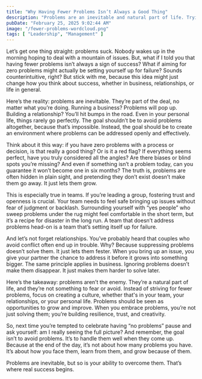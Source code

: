 ```yaml
---
title: "Why Having Fewer Problems Isn’t Always a Good Thing"
description: "Problems are an inevitable and natural part of life. Trying to avoid them is counterproductive and can actually set yourself up for failure."
pubDate: "February 25, 2025 9:02:44 AM"
image: "/fewer-problems-wordcloud.png"
tags: [ "Leadership", "Management" ]
---
```


Let’s get one thing straight: problems suck. Nobody wakes up in the morning hoping to deal with a mountain of issues.
But, what if I told you that having fewer problems isn’t always a sign of success? What if aiming for zero problems
might actually be setting yourself up for failure? Sounds counterintuitive, right? But stick with me, because this idea
might just change how you think about success, whether in business, relationships, or life in general.

Here’s the reality: problems are inevitable. They’re part of the deal, no matter what you’re doing. Running a business?
Problems will pop up. Building a relationship? You’ll hit bumps in the road. Even in your personal life, things rarely
go perfectly. The goal shouldn’t be to avoid problems altogether, because that’s impossible. Instead, the goal should be
to create an environment where problems can be addressed openly and effectively.

Think about it this way: if you have zero problems with a process or decision, is that really a good thing? Or is it a
red flag? If everything seems perfect, have you truly considered all the angles? Are there biases or blind spots you’re
missing? And even if something isn’t a problem today, can you guarantee it won’t become one in six months? The truth is,
problems are often hidden in plain sight, and pretending they don’t exist doesn’t make them go away. It just lets them
grow.

This is especially true in teams. If you’re leading a group, fostering trust and openness is crucial. Your team needs to
feel safe bringing up issues without fear of judgment or backlash. Surrounding yourself with “yes people” who sweep
problems under the rug might feel comfortable in the short term, but it’s a recipe for disaster in the long run. A team
that doesn’t address problems head-on is a team that’s setting itself up for failure.

And let’s not forget relationships. You’ve probably heard that couples who avoid conflict often end up in trouble. Why?
Because suppressing problems doesn’t solve them. It just lets them fester. When you bring up an issue, you give your
partner the chance to address it before it grows into something bigger. The same principle applies in business. Ignoring
problems doesn’t make them disappear. It just makes them harder to solve later.

Here’s the takeaway: problems aren’t the enemy. They’re a natural part of life, and they’re not something to fear or
avoid. Instead of striving for fewer problems, focus on creating a culture, whether that's in your team, your
relationships, or your personal life. Problems should be seen as opportunities to grow and improve. When you embrace
problems, you’re not just solving them; you’re building resilience, trust, and creativity.

So, next time you’re tempted to celebrate having “no problems” pause and ask yourself: am I really seeing the full
picture? And remember, the goal isn’t to avoid problems. It’s to handle them well when they come up. Because at the end
of the day, it’s not about how many problems you have. It’s about how you face them, learn from them, and grow because
of them.

Problems are inevitable, but so is your ability to overcome them. That’s where real success begins.